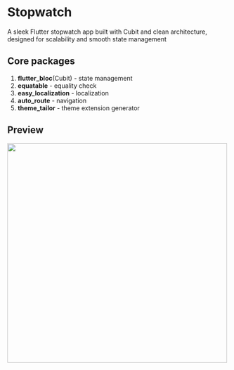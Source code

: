 # Stopwatch
A sleek Flutter stopwatch app built with Cubit and clean architecture, designed for scalability and smooth state management
## Core packages
1. **flutter_bloc**(Cubit) - state management
2. **equatable** - equality check
3. **easy_localization** - localization
4. **auto_route** - navigation
5. **theme_tailor** - theme extension generator

## Preview
<img src="https://github.com/user-attachments/assets/5a36cb45-528d-4e4e-897a-20b4b15eae38" height=500px/>
